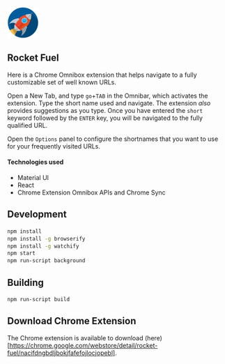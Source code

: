 ![Rocket Fuel](https://raw.githubusercontent.com/tikurahul/rocket-fuel/master/app/images/android-icon-72x72.png)

## Rocket Fuel

Here is a Chrome Omnibox extension that helps navigate to a fully customizable set of well known URLs.

Open a New Tab, and type `go`+`TAB` in the Omnibar, which activates the extension. Type the short name used and navigate. The extension <i>also</i> provides suggestions as you type. Once you have entered the `short` keyword followed by the `ENTER` key, you will be navigated to the fully qualified URL.

Open the `Options` panel to configure the shortnames that you want to use for your frequently visited URLs.

#### Technologies used
* Material UI
* React
* Chrome Extension Omnibox APIs and Chrome Sync

## Development

```bash
npm install
npm install -g browserify
npm install -g watchify
npm start
npm run-script background
```

## Building

```bash
npm run-script build
```

## Download Chrome Extension

The Chrome extension is available to download (here)[https://chrome.google.com/webstore/detail/rocket-fuel/nacifdngbdljbokjfafefojlocjopebl].
